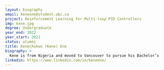 ```yaml
---
layout: biography
email: keneene@student.ubc.ca
project: Reinforcement Learning for Multi-loop PID Controllers
img: kene.jpg
degree: Undergraduate
year_end: 2022
year_start: 2021
status: alumni
title: Kenechukwu (Kene) Ene
biography: >
  Kene is from Nigeria and moved to Vancouver to pursue his Bachelor’s degree in Chemical and Biological Engineering at UBC in 2017. Since then, he has seized various opportunities to explore his interests. For instance, he contributed to research on vaccine development through a placement at the UBC BioFoundry Lab, and explored the field of clean energy through a manufacturing internship with Ballard Power Systems (Burnaby, BC). Now in his final year, Kene is not done exploring. He is delving into the field of Machine Learning and his current research focuses on reinforcement learning for multi-loop PIDs.
linkedin: https://www.linkedin.com/in/keneene/
---
```

